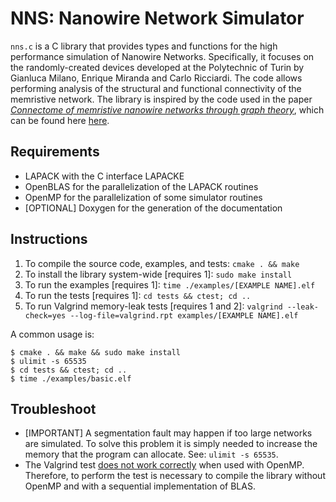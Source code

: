 # NNS: Nanowire Network Simulator

`nns.c` is a C library that provides types and functions for the high performance simulation of Nanowire Networks.
Specifically, it focuses on the randomly-created devices developed at the Polytechnic of Turin by Gianluca Milano, Enrique Miranda and Carlo Ricciardi.
The code allows performing analysis of the structural and functional connectivity of the memristive network.
The library is inspired by the code used in the paper [_Connectome of memristive nanowire networks through graph theory_](https://doi.org/10.1016/j.neunet.2022.02.022), which can be found here [here](https://github.com/MilanoGianluca/Memristive_Nanowire_Networks_Connectome).

## Requirements
- LAPACK with the C interface LAPACKE
- OpenBLAS for the parallelization of the LAPACK routines
- OpenMP for the parallelization of some simulator routines
- [OPTIONAL] Doxygen for the generation of the documentation

## Instructions
1. To compile the source code, examples, and tests: `cmake . && make`</br>
2. To install the library system-wide [requires 1]: `sudo make install`</br>
3. To run the examples [requires 1]: `time ./examples/[EXAMPLE NAME].elf`</br>
4. To run the tests [requires 1]: `cd tests && ctest; cd ..`</br>
5. To run Valgrind memory-leak tests [requires 1 and 2]: `valgrind --leak-check=yes --log-file=valgrind.rpt examples/[EXAMPLE NAME].elf`</br>

A common usage is:
```
$ cmake . && make && sudo make install
$ ulimit -s 65535
$ cd tests && ctest; cd ..
$ time ./examples/basic.elf
```

## Troubleshoot
- [IMPORTANT] A segmentation fault may happen if too large networks are simulated. To solve this problem it is simply needed to increase the memory that the program can allocate. See: `ulimit -s 65535`.
- The Valgrind test [does not work correctly](https://medium.com/@auraham/pseudo-memory-leaks-when-using-openmp-11a383cc4cf9) when used with OpenMP. Therefore, to perform the test is necessary to compile the library without OpenMP and with a sequential implementation of BLAS.
